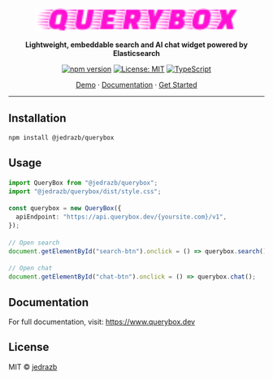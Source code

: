<div align="center">

<img src="https://github.com/jedrazb/querybox/blob/main/assets/querybox-logo.svg" alt="QueryBox logo" width="400">

**Lightweight, embeddable search and AI chat widget powered by Elasticsearch**

[![npm version](https://img.shields.io/npm/v/@jedrazb/querybox?style=flat-square)](https://www.npmjs.com/package/@jedrazb/querybox)
[![License: MIT](https://img.shields.io/badge/License-MIT-blue.svg?style=flat-square)](https://opensource.org/licenses/MIT)
[![TypeScript](https://img.shields.io/badge/TypeScript-5.0+-blue?style=flat-square&logo=typescript)](https://www.typescriptlang.org/)

[Demo](https://www.querybox.dev) · [Documentation](https://www.querybox.dev/docs) · [Get Started](https://www.querybox.dev/get-started)

</div>

---

## Installation

```bash
npm install @jedrazb/querybox
```

## Usage

```typescript
import QueryBox from "@jedrazb/querybox";
import "@jedrazb/querybox/dist/style.css";

const querybox = new QueryBox({
  apiEndpoint: "https://api.querybox.dev/{yoursite.com}/v1",
});

// Open search
document.getElementById("search-btn").onclick = () => querybox.search();

// Open chat
document.getElementById("chat-btn").onclick = () => querybox.chat();
```

## Documentation

For full documentation, visit: https://www.querybox.dev

## License

MIT © [jedrazb](https://github.com/jedrazb)
